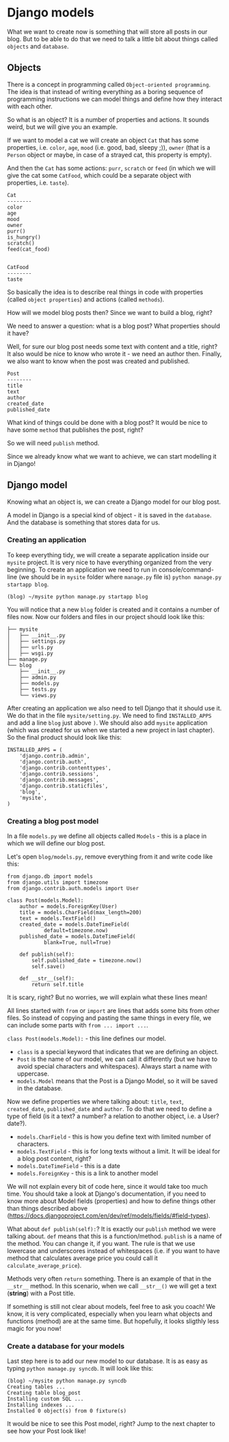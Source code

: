 # Django models

What we want to create now is something that will store all posts in our blog. But to be able to do that we need to talk a little bit about things called `objects` and `database`.

## Objects

There is a concept in programming called `Object-oriented programming`. The idea is that instead of writing everything as a boring sequence of programming instructions we can model things and define how they interact with each other.

So what is an object? It is a number of properties and actions. It sounds weird, but we will give you an example.

If we want to model a cat we will create an object `Cat` that has some properties, i.e. `color`, `age`, `mood` (i.e. good, bad, sleepy ;)), `owner` (that is a `Person` object or maybe, in case of a strayed cat, this property is empty).

And then the `Cat` has some actions: `purr`, `scratch` or `feed` (in which we will give the cat some `CatFood`, which could be a separate object with properties, i.e. `taste`).

    Cat
    --------
    color
    age
    mood
    owner
    purr()
    is_hungry()
    scratch()
    feed(cat_food)


    CatFood
    --------
    taste

So basically the idea is to describe real things in code with properties (called `object properties`) and actions (called `methods`).

How will we model blog posts then? Since we want to build a blog, right?

We need to answer a question: what is a blog post? What properties should it have?

Well, for sure our blog post needs some text with content and a title, right? It also would be nice to know who wrote it - we need an author then. Finally, we also want to know when the post was created and published.

    Post
    --------
    title
    text
    author
    created_date
    published_date

What kind of things could be done with a blog post? It would be nice to have some `method` that publishes the post, right?

So we will need `publish` method.

Since we already know what we want to achieve, we can start modelling it in Django!

## Django model

Knowing what an object is, we can create a Django model for our blog post.

A model in Django is a special kind of object - it is saved in the `database`. And the database is something that stores data for us.

### Creating an application

To keep everything tidy, we will create a separate application inside our `mysite` project. It is very nice to have everything organized from the very beginning. To create an application we need to run in console/command-line (we should be in `mysite` folder where `manage.py` file is) `python manage.py startapp blog`.

    (blog) ~/mysite python manage.py startapp blog

You will notice that a new `blog` folder is created and it contains a number of files now. Now our folders and files in our project should look like this:

    ├── mysite
    │   ├── __init__.py
    │   ├── settings.py
    │   ├── urls.py
    │   ├── wsgi.py
    ├── manage.py
    └── blog
        ├── __init__.py
        ├── admin.py
        ├── models.py
        ├── tests.py
        └── views.py

After creating an application we also need to tell Django that it should use it. We do that in the file `mysite/setting.py`. We need to find `INSTALLED_APPS` and add a line `blog` just above `)`. We should also add `mysite` application (which was created for us when we started a new project in last chapter). So the final product should look like this:

    INSTALLED_APPS = (
        'django.contrib.admin',
        'django.contrib.auth',
        'django.contrib.contenttypes',
        'django.contrib.sessions',
        'django.contrib.messages',
        'django.contrib.staticfiles',
        'blog',
        'mysite',
    )

### Creating a blog post model

In a file `models.py` we define all objects called `Models` - this is a place in which we will define our blog post.

Let's open `blog/models.py`, remove everything from it and write code like this:

    from django.db import models
    from django.utils import timezone
    from django.contrib.auth.models import User

    class Post(models.Model):
        author = models.ForeignKey(User)
        title = models.CharField(max_length=200)
        text = models.TextField()
        created_date = models.DateTimeField(
                default=timezone.now)
        published_date = models.DateTimeField(
                blank=True, null=True)

        def publish(self):
            self.published_date = timezone.now()
            self.save()

        def __str__(self):
            return self.title

It is scary, right? But no worries, we will explain what these lines mean!

All lines started with `from` or `import` are lines that adds some bits from other files. So instead of copying and pasting the same things in every file, we can include some parts with `from ... import ...`.

`class Post(models.Model):` - this line defines our model.

- `class` is a special keyword that indicates that we are defining an object.
- `Post` is the name of our model, we can call it differently (but we have to avoid special characters and whitespaces). Always start a name with uppercase.
- `models.Model` means that the Post is a Django Model, so it will be saved in the database.

Now we define properties we where talking about: `title`, `text`, `created_date`, `published_date` and `author`. To do that we need to define a type of field (is it a text? a number? a relation to another object, i.e. a User? date?).

- `models.CharField` - this is how you define text with limited number of characters.
- `models.TextField` - this is for long texts without a limit. It will be ideal for a blog post content, right?
- `models.DateTimeField` - this is a date
- `models.ForeignKey` - this is a link to another model

We will not explain every bit of code here, since it would take too much time. You should take a look at Django's documentation, if you need to know more about Model fields (properties) and how to define things other than things described above (https://docs.djangoproject.com/en/dev/ref/models/fields/#field-types).

What about `def publish(self):`? It is exactly our `publish` method we were talking about. `def` means that this is a function/method. `publish` is a name of the method. You can change it, if you want. The rule is that we use lowercase and underscores instead of whitespaces (i.e. if you want to have method that calculates average price you could call it `calculate_average_price`).

Methods very often `return` something. There is an example of that in the `__str__` method. In this scenario, when we call `__str__()` we will get a text (**string**) with a Post title.

If something is still not clear about models, feel free to ask you coach! We know, it is very complicated, especially when you learn what objects and functions (method) are at the same time. But hopefully, it looks sligthly less magic for you now!

### Create a database for your models

Last step here is to add our new model to our database. It is as easy as typing `python manage.py syncdb`. It will look like this:

    (blog) ~/mysite python manage.py syncdb
    Creating tables ...
    Creating table blog_post
    Installing custom SQL ...
    Installing indexes ...
    Installed 0 object(s) from 0 fixture(s)

It would be nice to see this Post model, right? Jump to the next chapter to see how your Post look like!




